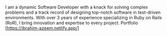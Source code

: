 I am a dynamic Software Developer with a knack for solving complex problems and a track record of designing top-notch software in test-driven environments. With over 3 years of experience specializing in Ruby on Rails (RoR), I bring innovation and expertise to every project.
Portfolio [https://ibrahim-azeem.netlify.app/]
